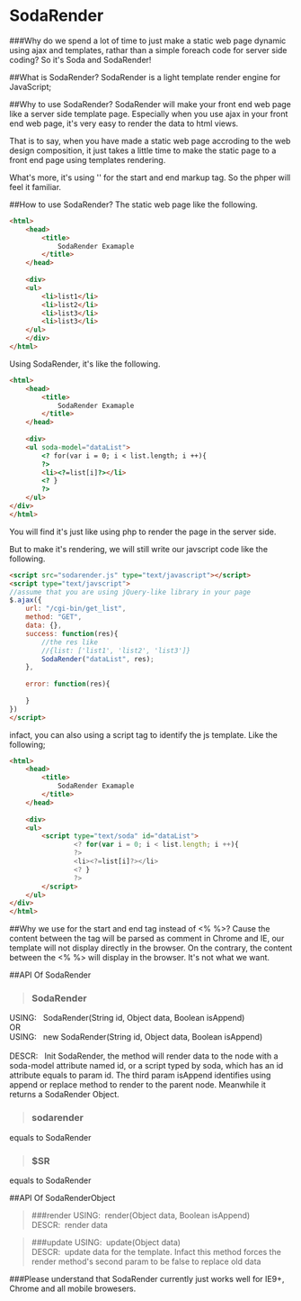 SodaRender
==========
###Why do we spend a lot of time to just make a static web page dynamic using ajax and templates, rathar than a simple foreach code for server side coding? So it's Soda and SodaRender!

##What is SodaRender?
SodaRender is a light template render engine for JavaScript;

##Why to use SodaRender?
SodaRender will make your front end web page like a server side template page. Especially
 when you use ajax in your front end web page, it's very easy to render the data to html views.
 
That is to say, when you have made a static web page accroding to the web design composition, it just takes a little time to make the static page to a front end page using templates rendering.

What's more, it's using '<?' and '?>' for the start and end markup tag. So the phper will feel it familiar.

##How to use SodaRender?
The static web page like the following.

```html
<html>
    <head>
        <title>
            SodaRender Examaple
        </title>
    </head>
    
    <div>
    <ul>
        <li>list1</li>
        <li>list2</li>
        <li>list3</li>
        <li>list3</li>
    </ul>
    </div>
</html>
```

Using SodaRender, it's like the following.

```html
<html>
    <head>
        <title>
            SodaRender Examaple
        </title>
    </head>
    
    <div>
    <ul soda-model="dataList">
        <? for(var i = 0; i < list.length; i ++){
        ?>
        <li><?=list[i]?></li>
        <? }
        ?>
    </ul>
</div>
</html>
```
You will find it's just like using php to render the page in the server side.

But to make it's rendering, we will still write our javscript code like the following.
```html
<script src="sodarender.js" type="text/javascript"></script>
<script type="text/javscript">
//assume that you are using jQuery-like library in your page
$.ajax({
    url: "/cgi-bin/get_list",
    method: "GET",
    data: {},
    success: function(res){
        //the res like
        //{list: ['list1', 'list2', 'list3']}
        SodaRender("dataList", res);
    },
    
    error: function(res){
        
    }
})
</script>
```

infact, you can also using a script tag to identify the js template. Like the following;
```html
<html>
    <head>
        <title>
            SodaRender Examaple
        </title>
    </head>
    
    <div>
    <ul>
        <script type="text/soda" id="dataList">
                <? for(var i = 0; i < list.length; i ++){
                ?>
                <li><?=list[i]?></li>
                <? }
                ?>
        </script>
    </ul>
</div>
</html>
```
##Why we use <? ?> for the start and end tag instead of <% %>?
Cause the content between the <? ?> tag will be parsed as comment in Chrome and IE, our template will not display directly in the browser. On the contrary, the content between the <% %> will display in the browser. It's not what we want.

##API Of SodaRender
>### SodaRender
USING: &nbsp;&nbsp;SodaRender(String id, Object data, Boolean isAppend)<br />OR<br />
USING: &nbsp;&nbsp;new SodaRender(String id, Object data, Boolean isAppend)<br /><br />
DESCR: &nbsp;&nbsp;Init SodaRender, the method will render data to the node with a soda-model attribute named id, or a script typed by soda, which has an id attribute equals to param id. The third param isAppend identifies using append or replace method to render to the parent node. Meanwhile it returns a SodaRender Object.

>### sodarender
equals to SodaRender

>### $SR
equals to SodaRender

##API Of SodaRenderObject
>###render
USING:&nbsp;&nbsp;render(Object data, Boolean isAppend)<br />
DESCR:&nbsp;&nbsp;render data

>###update
USING:&nbsp;&nbsp;update(Object data)<br />
DESCR:&nbsp;&nbsp;update data for the template. Infact this method forces the render method's second param to be false to replace old data

###Please understand that SodaRender currently just works well for IE9+, Chrome and all mobile browesers.
